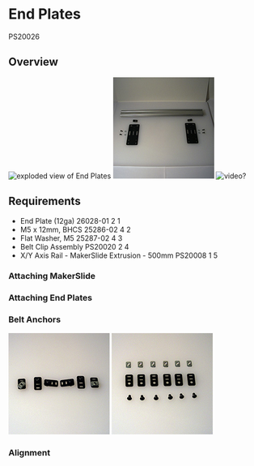 # End Plates

PS20026

## Overview
![exploded view of End Plates](tPictures/PS20026_2.png) 
![](tPictures/so_y_axis_rail_parts_2.jpg) ![video?](http://placehold.it/200x200)

## Requirements

* End Plate (12ga) 26028-01 2 1
* M5 x 12mm, BHCS 25286-02 4 2
* Flat Washer, M5 25287-02 4 3
* Belt Clip Assembly PS20020 2 4
* X/Y Axis Rail - MakerSlide Extrusion - 500mm PS20008 1 5


### Attaching MakerSlide

### Attaching End Plates

### Belt Anchors
![](tPictures/so_belt_anchors_2.jpg)
![](tPictures/so_belt_anchors_parts_2.jpg)

### Alignment

